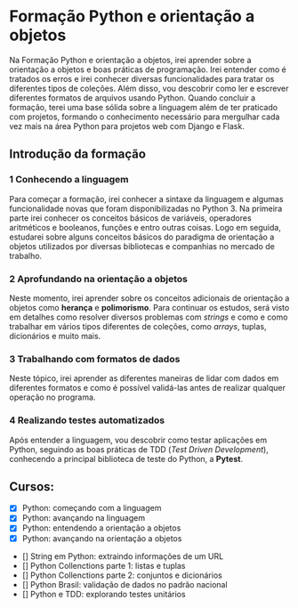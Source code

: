 # Formação Python e orientação a objetos

Na Formação Python e orientação a objetos, irei aprender sobre a orientação a objetos e boas práticas de programação. Irei entender como é tratados os erros e irei conhecer diversas funcionalidades para tratar os diferentes tipos de coleções. Além disso, vou descobrir como ler e escrever diferentes formatos de arquivos usando Python. Quando concluir a formação, terei uma base sólida sobre a linguagem além de ter praticado com projetos, formando o conhecimento necessário para mergulhar cada vez mais na área Python para projetos web com Django e Flask.

## Introdução da formação
### 1 Conhecendo a linguagem
Para começar a formação, irei conhecer a sintaxe da linguagem e algumas funcionalidade novas que foram disponibilizadas no Python 3. Na primeira parte irei conhecer os conceitos básicos de variáveis, operadores aritméticos e booleanos, funções e entro outras coisas. Logo em seguida, estudarei sobre alguns conceitos básicos do paradigma de orientação a objetos utilizados por diversas bibliotecas e companhias no mercado de trabalho.

### 2 Aprofundando na orientação a objetos
Neste momento, irei aprender sobre os conceitos adicionais de orientação a objetos como **herança** e **polimorismo**. Para continuar os estudos, será visto em detalhes como resolver diversos problemas com *strings* e como e como trabalhar em vários tipos diferentes de coleções, como *arrays*, tuplas, dicionários e muito mais.

### 3 Trabalhando com formatos de dados
Neste tópico, irei aprender as diferentes maneiras de lidar com dados em diferentes formatos e como é possível validá-las antes de realizar qualquer operação no programa.

### 4 Realizando testes automatizados
Após entender a linguagem, vou descobrir como testar aplicações em Python, seguindo as boas práticas de TDD (*Test Driven Development*), conhecendo a principal biblioteca de teste do Python, a **Pytest**. 


## Cursos:
- [x] Python: começando com a linguagem
- [x] Python: avançando na linguagem
- [x] Python: entendendo a orientação a objetos
- [x] Python: avançando na orientação a objetos
- [] String em Python: extraindo informações de um URL
- [] Python Collenctions parte 1: listas e tuplas
- [] Python Collenctions parte 2: conjuntos e dicionários
- [] Python Brasil: validação de dados no padrão nacional
- [] Python e TDD: explorando testes unitários
